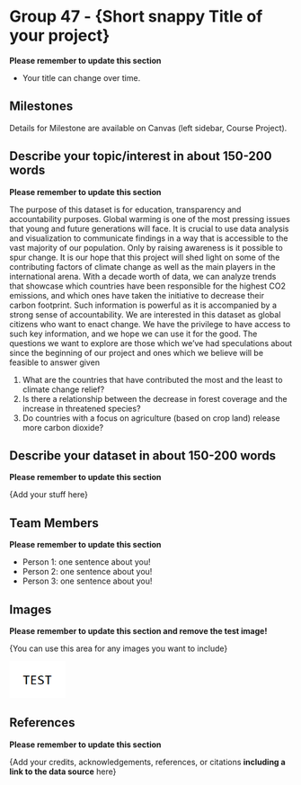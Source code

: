 # Group 47 - {Short snappy Title of your project}

**Please remember to update this section**

- Your title can change over time.

## Milestones

Details for Milestone are available on Canvas (left sidebar, Course Project).

## Describe your topic/interest in about 150-200 words

**Please remember to update this section**

The purpose of this dataset is for education, transparency and accountability purposes. Global warming is one of the most pressing issues that young and future generations will face. It is crucial to use data analysis and visualization to communicate findings in a way that is accessible to the vast majority of our population. Only by raising awareness is it possible to spur change. It is our hope that this project will shed light on some of the contributing factors of climate change as well as the main players in the international arena. With a decade worth of data, we can analyze trends that showcase which countries have been responsible for the highest CO2 emissions, and which ones have taken the initiative to decrease their carbon footprint. Such information is powerful as it is accompanied by a strong sense of accountability. We are interested in this dataset as global citizens who want to enact change. We have the privilege to have access to such key information, and we hope we can use it for the good.
The questions we want to explore are those which we’ve had speculations about since the beginning of our project and ones which we believe will be feasible to answer given 
1. What are the countries that have contributed the most and the least to climate change relief? 
2. Is there a relationship between the decrease in forest coverage and the increase in threatened species? 
3. Do countries with a focus on agriculture (based on crop land) release more carbon dioxide?


## Describe your dataset in about 150-200 words

**Please remember to update this section**

{Add your stuff here}

## Team Members

**Please remember to update this section**

- Person 1: one sentence about you!
- Person 2: one sentence about you!
- Person 3: one sentence about you!

## Images

**Please remember to update this section and remove the test image!**

{You can use this area for any images you want to include}

<img src ="images/test.png" width="100px">

## References

**Please remember to update this section**

{Add your credits, acknowledgements, references, or citations **including a link to the data source** here}



